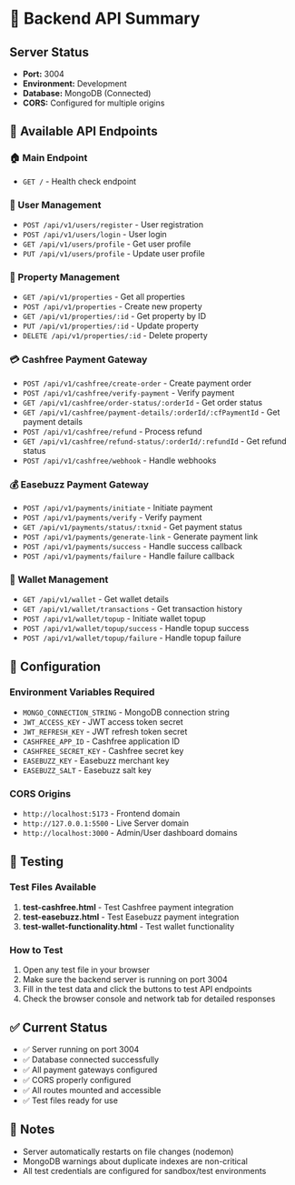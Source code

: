 # 🚀 Backend API Summary

## Server Status
- **Port:** 3004
- **Environment:** Development
- **Database:** MongoDB (Connected)
- **CORS:** Configured for multiple origins

## 📍 Available API Endpoints

### 🏠 Main Endpoint
- `GET /` - Health check endpoint

### 👤 User Management
- `POST /api/v1/users/register` - User registration
- `POST /api/v1/users/login` - User login
- `GET /api/v1/users/profile` - Get user profile
- `PUT /api/v1/users/profile` - Update user profile

### 🏢 Property Management
- `GET /api/v1/properties` - Get all properties
- `POST /api/v1/properties` - Create new property
- `GET /api/v1/properties/:id` - Get property by ID
- `PUT /api/v1/properties/:id` - Update property
- `DELETE /api/v1/properties/:id` - Delete property

### 💳 Cashfree Payment Gateway
- `POST /api/v1/cashfree/create-order` - Create payment order
- `POST /api/v1/cashfree/verify-payment` - Verify payment
- `GET /api/v1/cashfree/order-status/:orderId` - Get order status
- `GET /api/v1/cashfree/payment-details/:orderId/:cfPaymentId` - Get payment details
- `POST /api/v1/cashfree/refund` - Process refund
- `GET /api/v1/cashfree/refund-status/:orderId/:refundId` - Get refund status
- `POST /api/v1/cashfree/webhook` - Handle webhooks

### 💰 Easebuzz Payment Gateway
- `POST /api/v1/payments/initiate` - Initiate payment
- `POST /api/v1/payments/verify` - Verify payment
- `GET /api/v1/payments/status/:txnid` - Get payment status
- `POST /api/v1/payments/generate-link` - Generate payment link
- `POST /api/v1/payments/success` - Handle success callback
- `POST /api/v1/payments/failure` - Handle failure callback

### 👛 Wallet Management
- `GET /api/v1/wallet` - Get wallet details
- `GET /api/v1/wallet/transactions` - Get transaction history
- `POST /api/v1/wallet/topup` - Initiate wallet topup
- `POST /api/v1/wallet/topup/success` - Handle topup success
- `POST /api/v1/wallet/topup/failure` - Handle topup failure

## 🔧 Configuration

### Environment Variables Required
- `MONGO_CONNECTION_STRING` - MongoDB connection string
- `JWT_ACCESS_KEY` - JWT access token secret
- `JWT_REFRESH_KEY` - JWT refresh token secret
- `CASHFREE_APP_ID` - Cashfree application ID
- `CASHFREE_SECRET_KEY` - Cashfree secret key
- `EASEBUZZ_KEY` - Easebuzz merchant key
- `EASEBUZZ_SALT` - Easebuzz salt key

### CORS Origins
- `http://localhost:5173` - Frontend domain
- `http://127.0.0.1:5500` - Live Server domain
- `http://localhost:3000` - Admin/User dashboard domains

## 🧪 Testing

### Test Files Available
1. **test-cashfree.html** - Test Cashfree payment integration
2. **test-easebuzz.html** - Test Easebuzz payment integration  
3. **test-wallet-functionality.html** - Test wallet functionality

### How to Test
1. Open any test file in your browser
2. Make sure the backend server is running on port 3004
3. Fill in the test data and click the buttons to test API endpoints
4. Check the browser console and network tab for detailed responses

## ✅ Current Status
- ✅ Server running on port 3004
- ✅ Database connected successfully
- ✅ All payment gateways configured
- ✅ CORS properly configured
- ✅ All routes mounted and accessible
- ✅ Test files ready for use

## 🚨 Notes
- Server automatically restarts on file changes (nodemon)
- MongoDB warnings about duplicate indexes are non-critical
- All test credentials are configured for sandbox/test environments
